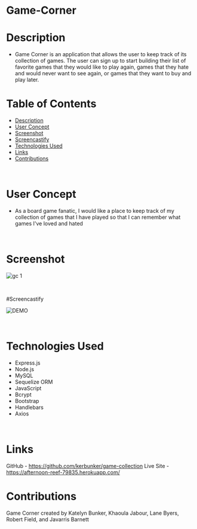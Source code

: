 # Game-Corner

# Description

- Game Corner is an application that allows the user to keep track of its collection of games. The user can sign up to start building their list of favorite games that they would like to play again, games that they hate and would never want to see again, or games that they want to buy and play later. <br />



# Table of Contents

  - [Description](#description)
  - [User Concept](#user)
  - [Screenshot](#screenshot)
  - [Screencastify](#screencastify)
  - [Technologies Used](#technologies)
  - [Links](#links)
  - [Contributions](#contributions)
  <br />
 

# User Concept

- As a board game fanatic, I would like a place to keep track of my collection of games that I have played so that I can remember what games I've loved and hated
<br />

# Screenshot 

![gc 1](https://user-images.githubusercontent.com/89273544/151678652-94114556-7a28-4975-b536-d9a46ec1776e.png)

<br />

#Screencastify

![DEMO](https://github.com/kerbunker/game-collection/blob/develop/Game%20Corner%20Demo.gif)

<br />

# Technologies Used

- Express.js
- Node.js
- MySQL
- Sequelize ORM
- JavaScript
- Bcrypt
- Bootstrap
- Handlebars
- Axios
<br />

# Links

GitHub - https://github.com/kerbunker/game-collection
Live Site - https://afternoon-reef-79835.herokuapp.com/
<br />

# Contributions

Game Corner created by Katelyn Bunker, Khaoula Jabour, Lane Byers, Robert Field, and Javarris Barnett




